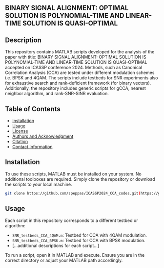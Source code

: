 ## BINARY SIGNAL ALIGNMENT: OPTIMAL SOLUTION IS POLYNOMIAL-TIME AND LINEAR-TIME SOLUTION IS QUASI-OPTIMAL

## Description
This repository contains MATLAB scripts developed for the analysis of the paper with title: BINARY SIGNAL ALIGNMENT: OPTIMAL SOLUTION IS POLYNOMIAL-TIME AND LINEAR-TIME SOLUTION IS QUASI-OPTIMAL accepted on ICASSP conference 2024. Methods, such as Canonical Correlation Analysis (CCA) are tested under different modulation schemes i.e. BPSK and 4QAM. The scripts include testbeds for SNR experiments also for exhaustive search and rank-deficient framework (for binary vectors). Additionally, the repository includes generic scripts for gCCA, nearest neighbor algorithm, and rank-SNR-SINR evaluation.

## Table of Contents
- [Installation](#installation)
- [Usage](#usage)
- [License](#license)
- [Authors and Acknowledgment](#authorsandacknowledgment)
- [Citation](#citation)
- [Contact Information](#contactinformation)

## Installation
To use these scripts, MATLAB must be installed on your system. No additional toolboxes are required. Simply clone the repository or download the scripts to your local machine.

```bash
git clone https://github.com/speppas/ICASSP2024_CCA_codes.git)https://github.com/speppas/ICASSP2024_CCA_codes.git
```
## Usage

Each script in this repository corresponds to a different testbed or algorithm:

- `SNR_testbeds_CCA_4QAM.m`: Testbed for CCA with 4QAM modulation.
- `SNR_testbeds_CCA_BPSK.m`: Testbed for CCA with BPSK modulation.
- [...additional descriptions for each script...]

To run a script, open it in MATLAB and execute. Ensure you are in the correct directory or adjust your MATLAB path accordingly.

